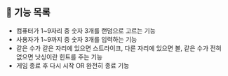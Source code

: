## 📙 기능 목록

- 컴퓨터가 1~9자리 중 숫자 3개를 랜덤으로 고르는 기능
- 사용자가 1~9까지 중 숫자 3개를 입력하는 기능
- 같은 수가 같은 자리에 있으면 스트라이크, 다른 자리에 있으면 볼, 같은 수가 전혀 없으면 낫싱이란 힌트를 주는 기능
- 게임 종료 후 다시 시작 OR 완전히 종료 기능
